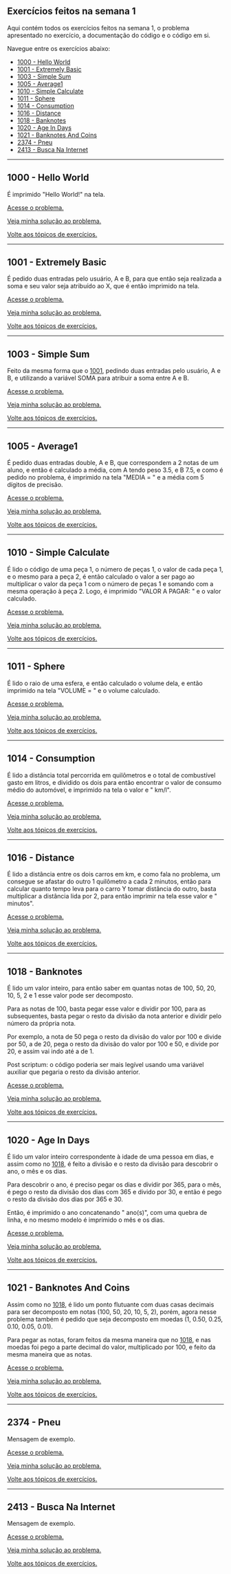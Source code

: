 <h2 id="toc"> Exercícios feitos na semana 1 </h2>

Aqui contém todos os exercícios feitos na semana 1, o problema apresentado no exercício, a documentação do código e o código em si.

Navegue entre os exercícios abaixo:

* [1000 - Hello World](#1000)
* [1001 - Extremely Basic](#1001)
* [1003 - Simple Sum](#1003)
* [1005 - Average1](#1005)
* [1010 - Simple Calculate](#1010)
* [1011 - Sphere](#1011)
* [1014 - Consumption](#1014)
* [1016 - Distance](#1016)
* [1018 - Banknotes](#1018)
* [1020 - Age In Days](#1020)
* [1021 - Banknotes And Coins](#1021)
* [2374 - Pneu](#2374)
* [2413 - Busca Na Internet](#2413)

<hr id="1000">

## 1000 - Hello World

É imprimido "Hello World!" na tela.

[Acesse o problema.](https://www.urionlinejudge.com.br/judge/pt/problems/view/1000)

[Veja minha solução ao problema.](https://github.com/LeoBardineo/ufrj-treinamento-obi/blob/main/semana-01/1000_HelloWorld.cpp)

[Volte aos tópicos de exercícios.](#toc)

<hr id="1001">

## 1001 - Extremely Basic

É pedido duas entradas pelo usuário, A e B, para que então seja realizada a soma e seu valor seja atribuído ao X, que é então imprimido na tela.

[Acesse o problema.](https://www.urionlinejudge.com.br/judge/pt/problems/view/1001)

[Veja minha solução ao problema.](https://github.com/LeoBardineo/ufrj-treinamento-obi/blob/main/semana-01/1001_ExtremelyBasic.cpp)

[Volte aos tópicos de exercícios.](#toc)

<hr id="1003">

## 1003 - Simple Sum

Feito da mesma forma que o [1001](#1001), pedindo duas entradas pelo usuário, A e B, e utilizando a variável SOMA para atribuir a soma entre A e B.

[Acesse o problema.](https://www.urionlinejudge.com.br/judge/pt/problems/view/1003)

[Veja minha solução ao problema.](https://github.com/LeoBardineo/ufrj-treinamento-obi/blob/main/semana-01/1003_SimpleSum.cpp)

[Volte aos tópicos de exercícios.](#toc)

<hr id="1005">

## 1005 - Average1

É pedido duas entradas double, A e B, que correspondem a 2 notas de um aluno, e então é calculado a média, com A tendo peso 3.5, e B 7.5, e como é pedido no problema, é imprimido na tela "MEDIA = " e a média com 5 dígitos de precisão.

[Acesse o problema.](https://www.urionlinejudge.com.br/judge/pt/problems/view/1005)

[Veja minha solução ao problema.](https://github.com/LeoBardineo/ufrj-treinamento-obi/blob/main/semana-01/1005_Average1.cpp)

[Volte aos tópicos de exercícios.](#toc)

<hr id="1010">

## 1010 - Simple Calculate

É lido o código de uma peça 1, o número de peças 1, o valor de cada peça 1, e o mesmo para a peça 2, é então calculado o valor a ser pago ao multiplicar o valor da peça 1 com o número de peças 1 e somando com a mesma operação à peça 2. Logo, é imprimido "VALOR A PAGAR: " e o valor calculado.

[Acesse o problema.](https://www.urionlinejudge.com.br/judge/pt/problems/view/1010)

[Veja minha solução ao problema.](https://github.com/LeoBardineo/ufrj-treinamento-obi/blob/main/semana-01/1010_SimpleCalculate.cpp)

[Volte aos tópicos de exercícios.](#toc)

<hr id="1011">

## 1011 - Sphere

É lido o raio de uma esfera, e então calculado o volume dela, e então imprimido na tela "VOLUME = " e o volume calculado.

[Acesse o problema.](https://www.urionlinejudge.com.br/judge/pt/problems/view/1011)

[Veja minha solução ao problema.](https://github.com/LeoBardineo/ufrj-treinamento-obi/blob/main/semana-01/1011_Sphere.cpp)

[Volte aos tópicos de exercícios.](#toc)

<hr id="1014">

## 1014 - Consumption

É lido a distância total percorrida em quilômetros e o total de combustível gasto em litros, e dividido os dois para então encontrar o valor de consumo médio do automóvel, e imprimido na tela o valor e " km/l".

[Acesse o problema.](https://www.urionlinejudge.com.br/judge/pt/problems/view/1014)

[Veja minha solução ao problema.](https://github.com/LeoBardineo/ufrj-treinamento-obi/blob/main/semana-01/1014_Consumption.cpp)

[Volte aos tópicos de exercícios.](#toc)

<hr id="1016">

## 1016 - Distance

É lido a distância entre os dois carros em km, e como fala no problema, um consegue se afastar do outro 1 quilômetro a cada 2 minutos, então para calcular quanto tempo leva para o carro Y tomar distância do outro, basta multiplicar a distância lida por 2, para então imprimir na tela esse valor e " minutos".

[Acesse o problema.](https://www.urionlinejudge.com.br/judge/pt/problems/view/1016)

[Veja minha solução ao problema.](https://github.com/LeoBardineo/ufrj-treinamento-obi/blob/main/semana-01/1016_Distance.cpp)

[Volte aos tópicos de exercícios.](#toc)

<hr id="1018">

## 1018 - Banknotes

É lido um valor inteiro, para então saber em quantas notas de 100, 50, 20, 10, 5, 2 e 1 esse valor pode ser decomposto.

Para as notas de 100, basta pegar esse valor e dividir por 100, para as subsequentes, basta pegar o resto da divisão da nota anterior e dividir pelo número da própria nota. 

Por exemplo, a nota de 50 pega o resto da divisão do valor por 100 e divide por 50, a de 20, pega o resto da divisão do valor por 100 e 50, e divide por 20, e assim vai indo até a de 1.

Post scriptum: o código poderia ser mais legível usando uma variável auxiliar que pegaria o resto da divisão anterior.

[Acesse o problema.](https://www.urionlinejudge.com.br/judge/pt/problems/view/1018)

[Veja minha solução ao problema.](https://github.com/LeoBardineo/ufrj-treinamento-obi/blob/main/semana-01/1018_Banknotes.cpp)

[Volte aos tópicos de exercícios.](#toc)

<hr id="1020">

## 1020 - Age In Days

É lido um valor inteiro correspondente à idade de uma pessoa em dias, e assim como no [1018](#1018), é feito a divisão e o resto da divisão para descobrir o ano, o mês e os dias.

Para descobrir o ano, é preciso pegar os dias e dividir por 365, para o mês, é pego o resto da divisão dos dias com 365 e divido por 30, e então é pego o resto da divisão dos dias por 365 e 30.

Então, é imprimido o ano concatenando " ano(s)", com uma quebra de linha, e no mesmo modelo é imprimido o mês e os dias.

[Acesse o problema.](https://www.urionlinejudge.com.br/judge/pt/problems/view/1020)

[Veja minha solução ao problema.](https://github.com/LeoBardineo/ufrj-treinamento-obi/blob/main/semana-01/1020_AgeInDays.cpp)

[Volte aos tópicos de exercícios.](#toc)

<hr id="1021">

## 1021 - Banknotes And Coins

Assim como no [1018](#1018), é lido um ponto flutuante com duas casas decimais para ser decomposto em notas (100, 50, 20, 10, 5, 2), porém, agora nesse problema também é pedido que seja decomposto em moedas (1, 0.50, 0.25, 0.10, 0.05, 0.01).

Para pegar as notas, foram feitos da mesma maneira que no [1018](#1018), e nas moedas foi pego a parte decimal do valor, multiplicado por 100, e feito da mesma maneira que as notas.

[Acesse o problema.](https://www.urionlinejudge.com.br/judge/pt/problems/view/1021)

[Veja minha solução ao problema.](https://github.com/LeoBardineo/ufrj-treinamento-obi/blob/main/semana-01/1021_BanknotesAndCoins.cpp)

[Volte aos tópicos de exercícios.](#toc)

<hr id="2374">

## 2374 - Pneu

Mensagem de exemplo.

[Acesse o problema.](https://www.urionlinejudge.com.br/judge/pt/problems/view/2374)

[Veja minha solução ao problema.](https://github.com/LeoBardineo/ufrj-treinamento-obi/blob/main/semana-01/2374_Pneu.cpp)

[Volte aos tópicos de exercícios.](#toc)

<hr id="2413">

## 2413 - Busca Na Internet

Mensagem de exemplo.

[Acesse o problema.](https://www.urionlinejudge.com.br/judge/pt/problems/view/2413)

[Veja minha solução ao problema.](https://github.com/LeoBardineo/ufrj-treinamento-obi/blob/main/semana-01/2413_BuscaNaInternet.cpp)

[Volte aos tópicos de exercícios.](#toc)
